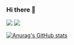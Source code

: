 ### Hi there 👋

<!--
**vpdls1511/vpdls1511** is a ✨ _special_ ✨ repository because its `README.md` (this file) appears on your GitHub profile.

Here are some ideas to get you started:

- 🔭 I’m currently working on ...
- 🌱 I’m currently learning ...
- 👯 I’m looking to collaborate on ...
- 🤔 I’m looking for help with ...
- 💬 Ask me about ...
- 📫 How to reach me: ...
- 😄 Pronouns: ...
- ⚡ Fun fact: ...
-->

<img src="https://img.shields.io/badge/Tistory-FF5722?style=for-the-badge&logo=Bloglovin&logoColor=white">
<img src="https://img.shields.io/badge/PORTFOLIO-000000?style=for-the-badge&logo=Notion&logoColor=white">


[![Anurag's GitHub stats](https://github-readme-stats.vercel.app/api?username=vpdls1511)](https://github.com/anuraghazra/github-readme-stats)
